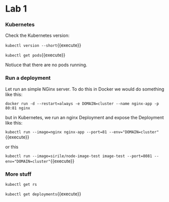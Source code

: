 # Lab 1

<!-- `kubeadm init --kubernetes-version $(kubeadm version -o short)`{{execute HOST1}} -->

### Kubernetes

Check the Kubernetes version:

`kubectl version --short`{{execute}}

<!-- `kubectl cluster-info`

`kubectl get nodes` -->

`kubectl get pods`{{execute}}

Notiuce that there are no pods running.

### Run a deployment

Let run an simple NGinx server. To do this in Docker we would do something like this:

`docker run -d --restart=always -e DOMAIN=cluster --name nginx-app -p 80:81 nginx`

but in Kubernetes, we run an nginx Deployment and expose the Deployment like this:

`kubectl run --image=nginx nginx-app --port=81 --env="DOMAIN=cluster"`{{execute}}

or this

`kubectl run --image=sirile/node-image-test image-test --port=8081 --env="DOMAIN=cluster"`{{execute}}

### More stuff

`kubectl get rs`

`kubectl get deployments`{{execute}}
